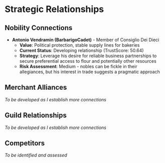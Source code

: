 # Strategic Relationships

## Nobility Connections
- **Antonio Vendramin (BarbarigoCadet)** - Member of Consiglio Dei Dieci
  - **Value**: Political protection, stable supply lines for bakeries
  - **Current Status**: Developing relationship (TrustScore: 50.64)
  - **Strategy**: Leverage his desire for reliable business partnerships to secure preferential access to flour and potentially other resources
  - **Risk Assessment**: Medium - nobles can be fickle in their allegiances, but his interest in trade suggests a pragmatic approach

## Merchant Alliances
*To be developed as I establish more connections*

## Guild Relationships
*To be developed as I establish more connections*

## Competitors
*To be identified and assessed*
